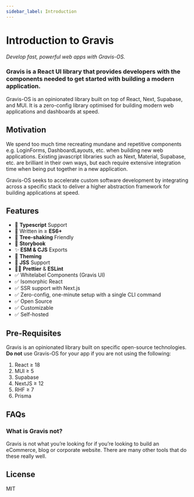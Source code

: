 ```yaml
---
sidebar_label: Introduction
---
```


# Introduction to Gravis
_Develop fast, powerful web apps with Gravis-OS._

### Gravis is a React UI library that provides developers with the components needed to get started with building a modern application.
Gravis-OS is an opinionated library built on top of React, Next, Supabase, and MUI. It is a zero-config library optimised for building modern web applications and dashboards at speed.

## Motivation
We spend too much time recreating mundane and repetitive components e.g. LoginForms, DashboardLayouts, etc. when building new web applications. Existing javascript libraries such as Next, Material, Supabase, etc. are brilliant in their own ways, but each require extensive integration time when being put together in a new application.

Gravis-OS seeks to accelerate custom software development by integrating across a specific stack to deliver a higher abstraction framework for building applications at speed.

## Features

- 🚓 **Typescript** Support
- 🚀 Written in ≥ **ES6+**
- 🌴 **Tree-shaking** Friendly
- 📕 **Storybook**
- ✨ **ESM & CJS** Exports
- 🎨 **Theming**
- 💈 **JSS** Support
- 💁🏻‍️ **Prettier** & **ESLint**
- ✅ Whitelabel Components (Gravis UI)
- ✅ Isomorphic React
- ✅ SSR support with Next.js
- ✅ Zero-config, one-minute setup with a single CLI command
- ✅ Open Source
- ✅ Customizable
- ✅ Self-hosted

## Pre-Requisites

Gravis is an opinionated library built on specific open-source technologies. **Do not** use Gravis-OS for your app if you are not using the following:

1. React ≥ 18
2. MUI ≥ 5
3. Supabase
4. NextJS ≥ 12
5. RHF ≥ 7
6. Prisma

## FAQs
### What is Gravis not?
Gravis is not what you’re looking for if you’re looking to build an eCommerce, blog or corporate website. There are many other tools that do these really well.

## License
MIT
